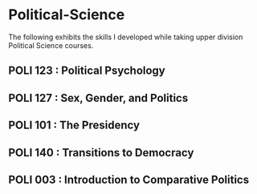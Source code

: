 # Political-Science
The following exhibits the skills I developed while taking upper division Political Science courses. 
## POLI 123 : Political Psychology 
## POLI 127 : Sex, Gender, and Politics
## POLI 101 : The Presidency
## POLI 140 : Transitions to Democracy 
## POLI 003 : Introduction to Comparative Politics
